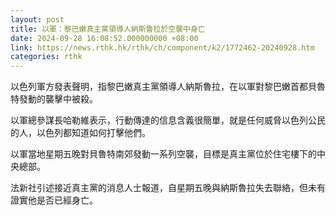 ```yaml
---
layout: post
title: 以軍：黎巴嫩真主黨領導人納斯魯拉於空襲中身亡
date: 2024-09-28 16:08:52.000000000 +08:00
link: https://news.rthk.hk/rthk/ch/component/k2/1772462-20240928.htm
categories: rthk
---
```


以色列軍方發表聲明，指黎巴嫩真主黨領導人納斯魯拉，在以軍對黎巴嫩首都貝魯特發動的襲擊中被殺。

以軍總參謀長哈勒維表示，行動傳達的信息含義很簡單，就是任何威脅以色列公民的人，以色列都知道如何打擊他們。

以軍當地星期五晚對貝魯特南郊發動一系列空襲，目標是真主黨位於住宅樓下的中央總部。

法新社引述接近真主黨的消息人士報道，自星期五晚與納斯魯拉失去聯絡，但未有證實他是否已經身亡。
